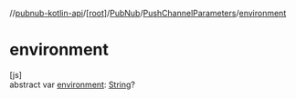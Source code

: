 //[pubnub-kotlin-api](../../../../index.md)/[[root]](../../index.md)/[PubNub](../index.md)/[PushChannelParameters](index.md)/[environment](environment.md)

# environment

[js]\
abstract var [environment](environment.md): [String](https://kotlinlang.org/api/latest/jvm/stdlib/kotlin/-string/index.html)?
